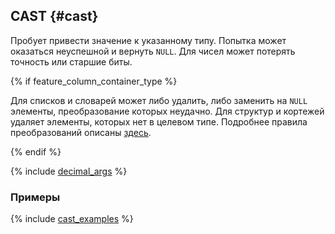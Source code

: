## CAST {#cast}

Пробует привести значение к указанному типу. Попытка может оказаться неуспешной и вернуть `NULL`. Для чисел может потерять точность или старшие биты.

{% if feature_column_container_type %}

Для списков и словарей может либо удалить, либо заменить на `NULL` элементы, преобразование которых неудачно.
Для структур и кортежей удаляет элементы, которых нет в целевом типе.
Подробнее правила преобразований описаны [здесь](../../../types/cast.md).

{% endif %}

{% include [decimal_args](../../../_includes/decimal_args.md) %}

### Примеры

{% include [cast_examples](../../../_includes/cast_examples.md) %}
